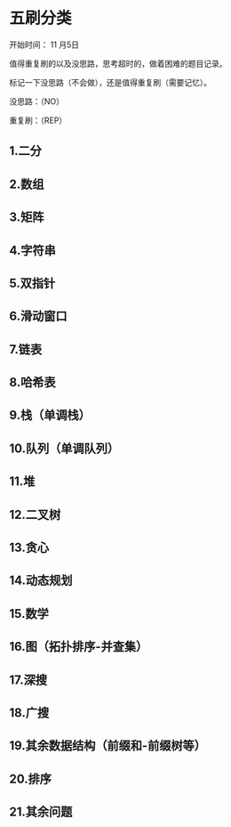 # 五刷分类

开始时间： 11 月5日

值得重复刷的以及没思路，思考超时的，做着困难的题目记录。

标记一下没思路（不会做），还是值得重复刷（需要记忆）。

没思路：（NO）

重复刷：（REP）

## 1.二分



## 2.数组



## 3.矩阵



## 4.字符串



## 5.双指针



## 6.滑动窗口



## 7.链表



## 8.哈希表



## 9.栈（单调栈）



## 10.队列（单调队列）



## 11.堆



## 12.二叉树



## 13.贪心



## 14.动态规划



## 15.数学



## 16.图（拓扑排序-并查集）



## 17.深搜



## 18.广搜



## 19.其余数据结构（前缀和-前缀树等）



## 20.排序



## 21.其余问题





## 

